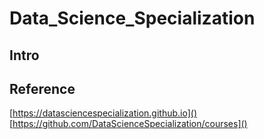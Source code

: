 # Data_Science_Specialization

## Intro

## Reference
[https://datasciencespecialization.github.io]()
[https://github.com/DataScienceSpecialization/courses]()
